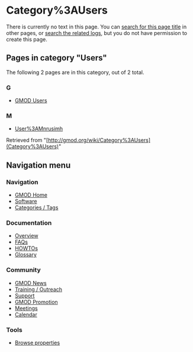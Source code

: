 



<span id="top"></span>




# <span dir="auto">Category%3AUsers</span>











There is currently no text in this page. You can [search for this page
title](Special%3ASearch/Users "Special%3ASearch/Users") in other pages, or
<span class="plainlinks"><a
href="http://gmod.org/mediawiki/index.php?title=Special:Log&amp;page=Category%3AUsers"
class="external text" rel="nofollow">search the related logs</a></span>,
but you do not have permission to create this page.




## Pages in category "Users"

The following 2 pages are in this category, out of 2 total.



### G

- [GMOD Users](GMOD_Users "GMOD Users")

### M

- [User%3AMnrusimh](User%3AMnrusimh "User%3AMnrusimh")





Retrieved from "[http://gmod.org/wiki/Category%3AUsers](Category%3AUsers)"





## Navigation menu









### Navigation



- <span id="n-GMOD-Home">[GMOD Home](Main_Page)</span>
- <span id="n-Software">[Software](GMOD_Components)</span>
- <span id="n-Categories-.2F-Tags">[Categories /
  Tags](Categories)</span>




### Documentation



- <span id="n-Overview">[Overview](Overview)</span>
- <span id="n-FAQs">[FAQs](Category%3AFAQ)</span>
- <span id="n-HOWTOs">[HOWTOs](Category%3AHOWTO)</span>
- <span id="n-Glossary">[Glossary](Glossary)</span>




### Community



- <span id="n-GMOD-News">[GMOD News](GMOD_News)</span>
- <span id="n-Training-.2F-Outreach">[Training /
  Outreach](Training_and_Outreach)</span>
- <span id="n-Support">[Support](Support)</span>
- <span id="n-GMOD-Promotion">[GMOD Promotion](GMOD_Promotion)</span>
- <span id="n-Meetings">[Meetings](Meetings)</span>
- <span id="n-Calendar">[Calendar](Calendar)</span>




### Tools

- <span id="t-smwbrowselink"><a href="Special%253ABrowse/Category%3AUsers" rel="smw-browse">Browse
  properties</a></span>





<!-- -->




